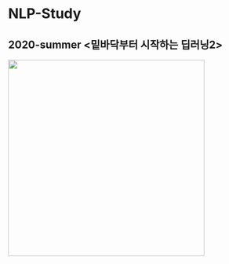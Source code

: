 # NLP-Study

## 2020-summer <밑바닥부터 시작하는 딥러닝2> 

<img src = "https://user-images.githubusercontent.com/75110162/101494574-dffc2780-39aa-11eb-8a20-3eb58312b99c.png" width="400px">




